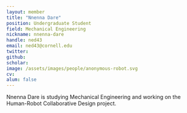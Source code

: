 ```yaml
---
layout: member
title: "Nnenna Dare"
position: Undergraduate Student
field: Mechanical Engineering
nickname: nnenna-dare
handle: ned43
email: ned43@cornell.edu
twitter:
github:
scholar:
image: /assets/images/people/anonymous-robot.svg
cv:
alum: false
---
```

Nnenna Dare is studying Mechanical Engineering and working on the Human-Robot Collaborative Design project.
